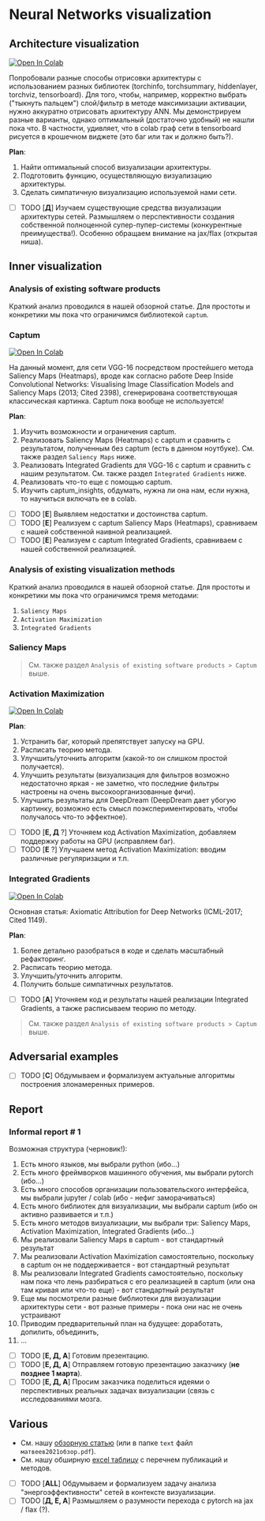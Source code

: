 # Neural Networks visualization

## Architecture visualization

[![Open In Colab](https://colab.research.google.com/assets/colab-badge.svg)](https://colab.research.google.com/drive/17oDLdK_3wu_MYJNRzK29WRmmptPTtF-q?usp=sharing)

Попробовали разные способы отрисовки архитектуры с использованием разных библиотек (torchinfo, torchsummary, hiddenlayer, torchviz, tensorboard). Для того, чтобы, например, корректно выбрать ("тыкнуть пальцем") слой/фильтр в методе максимизации активации, нужно аккуратно отрисовать архитектуру ANN. Мы демонстрируем разные варианты, однако оптимальный (достаточно удобный) не нашли пока что. В частности, удивляет, что в colab граф сети в tensorboard рисуется в крошечном виджете (это баг или так и должно быть?).

**Plan**:
1. Найти оптимальный способ визуализации архитектуры.
1. Подготовить функцию, осуществляющую визуализацию архитектуры.
1. Сделать симпатичную визуализацию используемой нами сети.

- [ ] TODO [**Д**] Изучаем существующие средства визуализации архитектуры сетей. Размышляем о перспективности создания собственной полноценной супер-пупер-системы (конкурентные преимущества!). Особенно обращаем внимание на jax/flax (открытая ниша).

## Inner visualization

### Analysis of existing software products

Краткий анализ проводился в нашей обзорной статье. Для простоты и конкретики мы пока что ограничимся библиотекой `captum`.

### Captum

[![Open In Colab](https://colab.research.google.com/assets/colab-badge.svg)](https://colab.research.google.com/drive/1tnS6UncQPrJohfio7nP20w54b6JQcdTE?usp=sharing)

На данный момент, для сети VGG-16 посредством простейшего метода Saliency Maps (Heatmaps), вроде как согласно работе Deep Inside Convolutional Networks: Visualising Image Classification Models and Saliency Maps (2013; Cited 2398), сгенерирована соответствующая классическая картинка. Captum пока вообще не используется!

**Plan**:
1. Изучить возможности и ограничения captum.
1. Реализовать Saliency Maps (Heatmaps) с captum и сравнить с результатом, полученным без captum (есть в данном ноутбуке). См. также раздел `Saliency Maps` ниже.
1. Реализовать Integrated Gradients для VGG-16 с captum и сравнить с нашим результатом. См. также раздел `Integrated Gradients` ниже.
1. Реализовать что-то еще с помощью captum.
1. Изучить captum_insights, обдумать, нужна ли она нам, если нужна, то научиться включать ее в colab.

- [ ] TODO [**Е**] Выявляем недостатки и достоинства captum.
- [ ] TODO [**Е**] Реализуем с captum Saliency Maps (Heatmaps), сравниваем с нашей собственной наивной реализацией.
- [ ] TODO [**Е**] Реализуем с captum Integrated Gradients, сравниваем с нашей собственной реализацией.

### Analysis of existing visualization methods

Краткий анализ проводился в нашей обзорной статье. Для простоты и конкретики мы пока что ограничимся тремя методами:
1. `Saliency Maps`
1. `Activation Maximization`
1. `Integrated Gradients`

### Saliency Maps

> См. также раздел `Analysis of existing software products > Captum` выше.

### Activation Maximization

[![Open In Colab](https://colab.research.google.com/assets/colab-badge.svg)](https://colab.research.google.com/drive/1Jwhw8paNR1DAgWO7jx5kPKh5SLK2JKA4?usp=sharing)

**Plan**:
1. Устранить баг, который препятствует запуску на GPU.
1. Расписать теорию метода.
1. Улучшить/уточнить алгоритм (какой-то он слишком простой получается).
1. Улучшить результаты (визуализация для фильтров возможно недостаточно яркая - не заметно, что последние фильтры настроены на очень высокоорганизованные фичи).
1. Улучшить результаты для DeepDream (DeepDream дает убогую картинку, возможно есть смысл поэкспериментировать, чтобы получалось что-то эффектное).

- [ ] TODO [**Е, Д** ?] Уточняем код Activation Maximization, добавляем поддержку работы на GPU (исправляем баг).
- [ ] TODO [**Е** ?] Улучшаем метод Activation Maximization: вводим различные регуляризации и т.п.

### Integrated Gradients

[![Open In Colab](https://colab.research.google.com/assets/colab-badge.svg)](https://colab.research.google.com/drive/15xZFBi_FCWCgPeG0yFHhkSPjkw4hnkCB?usp=sharing)

Основная статья: Axiomatic Attribution for Deep Networks (ICML-2017; Cited 1149).

**Plan**:
1. Более детально разобраться в коде и сделать масштабный рефакторинг.
1. Расписать теорию метода.
1. Улучшить/уточнить алгоритм.
1. Получить больше симпатичных результатов.

- [ ] TODO [**A**] Уточняем код и результаты нашей реализации Integrated Gradients, а также расписываем теорию по методу.

> См. также раздел `Analysis of existing software products > Captum` выше.

## Adversarial examples

- [ ] TODO [**С**] Обдумываем и формализуем актуальные алгоритмы построения злонамеренных примеров.

## Report
### Informal report # 1

Возможная структура (черновик!):
1. Есть много языков, мы выбрали python (ибо...)
1. Есть много фреймворков машинного обучения, мы выбрали pytorch (ибо...)
1. Есть много способов организации пользовательского интерфейса, мы выбрали jupyter / colab (ибо - нефиг заморачиваться)
1. Есть много библиотек для визуализации, мы выбрали captum (ибо он активно развивается и т.п.)
1. Есть много методов визуализации, мы выбрали три: Saliency Maps, Activation Maximization, Integrated Gradients (ибо...)
1. Мы реализовали Saliency Maps в captum - вот стандартный результат
1. Мы реализовали Activation Maximization самостоятельно, поскольку в captum он не поддерживается - вот стандартный результат
1. Мы реализовали Integrated Gradients самостоятельно, поскольку нам пока что лень разбираться с его реализацией в captum (или она там кривая или что-то еще) - вот стандартный результат
1. Еще мы посмотрели разные библиотеки для визуализации архитектуры сети - вот разные примеры - пока они нас не очень устраивают
1. Приводим предварительный план на будущее: доработать, допилить, объединить,
1. ...

- [ ] TODO [**Е, Д, А**] Готовим презентацию.
- [ ] TODO [**Е, Д, А**] Отправляем готовую презентацию заказчику (**не позднее 1 марта**).
- [ ] TODO [**Е, Д, А**] Просим заказчика поделиться идеями о перспективных реальных задачах визуализации (связь с исследованиями мозга.

## Various

- См. нашу [обзорную статью](https://www.overleaf.com/project/5fac61b07bd15b41cfd99811) (или в папке `text` файл `матвеев2021обзор.pdf`).
- См. нашу обширную [excel таблицу](https://docs.google.com/spreadsheets/d/1HZTYd0SyoVlbXnfCxUmTdv6-HaOXMsOmqVyKSTvdUjo/edit?usp=sharing) с перечнем публикаций и методов.

- [ ] TODO [**ALL**] Обдумываем и формализуем задачу анализа "энергоэффективности" сетей в контексте визуализации.
- [ ] TODO [**Д, Е, А**] Размышляем о разумности перехода с pytorch на jax / flax (?).
